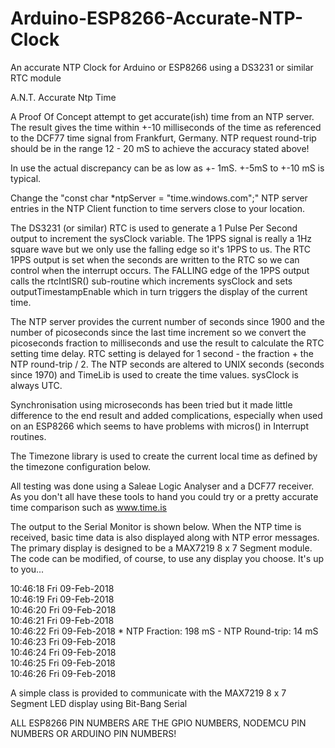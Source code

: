 # Arduino-ESP8266-Accurate-NTP-Clock
An accurate NTP Clock for Arduino or ESP8266 using a DS3231 or similar RTC module

A.N.T. Accurate Ntp Time

A Proof Of Concept attempt to get accurate(ish) time from an NTP server. The result gives the time within
+-10 milliseconds of the time as referenced to the DCF77 time signal from Frankfurt, Germany.
NTP request round-trip should be in the range 12 - 20 mS to achieve the accuracy stated above!

In use the actual discrepancy can be as low as +- 1mS. +-5mS to +-10 mS is typical.

Change the "const char *ntpServer = "time.windows.com";"  NTP server entries in the NTP Client function
to time servers close to your location.

The DS3231 (or similar) RTC is used to generate a 1 Pulse Per Second output to increment the sysClock variable.
The 1PPS signal is really a 1Hz square wave but we only use the falling edge so it's 1PPS to us.
The RTC 1PPS output is set when the seconds are written to the RTC so we can control when the interrupt occurs.
The FALLING edge of the 1PPS output calls the rtcIntISR() sub-routine which increments sysClock and sets
outputTimestampEnable which in turn triggers the display of the current time.

The NTP server provides the current number of seconds since 1900 and the number of picoseconds since the last
time increment so we convert the picoseconds fraction to milliseconds and use the result to calculate the RTC
setting time delay. RTC setting is delayed for 1 second - the fraction + the NTP round-trip / 2. The NTP seconds are
altered to UNIX seconds (seconds since 1970) and TimeLib is used to create the time values. sysClock is always UTC.

Synchronisation using microseconds has been tried but it made little difference to the end result and added
complications, especially when used on an ESP8266 which seems to have problems with micros() in Interrupt routines.

The Timezone library is used to create the current local time as defined by the timezone configuration below.

All testing was done using a Saleae Logic Analyser and a DCF77 receiver. As you don't all have these tools to hand
you could try or a pretty accurate time comparison such as www.time.is

The output to the Serial Monitor is shown below. When the NTP time is received, basic time data is also
displayed along with NTP error messages. The primary display is designed to be a MAX7219 8 x 7 Segment module. The
code can be modified, of course, to use any display you choose. It's up to you...

10:46:18 Fri 09-Feb-2018  
10:46:19 Fri 09-Feb-2018  
10:46:20 Fri 09-Feb-2018  
10:46:21 Fri 09-Feb-2018  
10:46:22 Fri 09-Feb-2018 * NTP Fraction: 198 mS - NTP Round-trip: 14 mS  
10:46:23 Fri 09-Feb-2018  
10:46:24 Fri 09-Feb-2018  
10:46:25 Fri 09-Feb-2018  
10:46:26 Fri 09-Feb-2018  

A simple class is provided to communicate with the MAX7219 8 x 7 Segment LED display using Bit-Bang Serial

ALL ESP8266 PIN NUMBERS ARE THE GPIO NUMBERS, NODEMCU PIN NUMBERS OR ARDUINO PIN NUMBERS!
